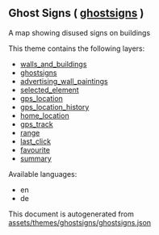 [//]: # (WARNING: this file is automatically generated. Please find the sources at the bottom and edit those sources)

 Ghost Signs ( [ghostsigns](https://mapcomplete.org/ghostsigns) ) 
------------------------------------------------------------------



A map showing disused signs on buildings

This theme contains the following layers:



  - [walls_and_buildings](../Layers/walls_and_buildings.md)
  - [ghostsigns](../Layers/ghostsigns.md)
  - [advertising_wall_paintings](../Layers/advertising_wall_paintings.md)
  - [selected_element](../Layers/selected_element.md)
  - [gps_location](../Layers/gps_location.md)
  - [gps_location_history](../Layers/gps_location_history.md)
  - [home_location](../Layers/home_location.md)
  - [gps_track](../Layers/gps_track.md)
  - [range](../Layers/range.md)
  - [last_click](../Layers/last_click.md)
  - [favourite](../Layers/favourite.md)
  - [summary](../Layers/summary.md)


Available languages:



  - en
  - de
 

This document is autogenerated from [assets/themes/ghostsigns/ghostsigns.json](https://github.com/pietervdvn/MapComplete/blob/develop/assets/themes/ghostsigns/ghostsigns.json)

